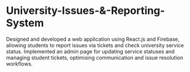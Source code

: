 # University-Issues-&-Reporting-System


Designed and developed a web application using React.js and Firebase, allowing students to report issues via tickets and check university service status. Implemented an admin page for updating service statuses and managing student tickets, optimising communication and issue resolution workflows.
